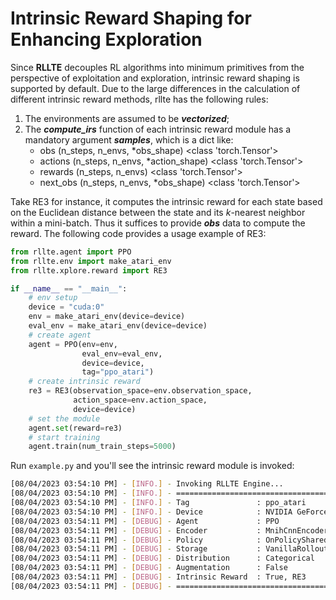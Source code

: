# Intrinsic Reward Shaping for Enhancing Exploration

Since **RLLTE** decouples RL algorithms into minimum primitives from the perspective of exploitation and exploration, intrinsic reward shaping is supported by default. Due to the large differences in the calculation of different intrinsic reward methods, rllte has the following rules:

1. The environments are assumed to be ***vectorized***;
2. The ***compute_irs*** function of each intrinsic reward module has a mandatory argument ***samples***, which is a dict like:
     - obs (n_steps, n_envs, *obs_shape) <class 'torch.Tensor'>
     - actions (n_steps, n_envs, *action_shape) <class 'torch.Tensor'>
     - rewards (n_steps, n_envs) <class 'torch.Tensor'>
     - next_obs (n_steps, n_envs, *obs_shape) <class 'torch.Tensor'>

Take RE3 for instance, it computes the intrinsic reward for each state based on the Euclidean distance between the state and 
its $k$-nearest neighbor within a mini-batch. Thus it suffices to provide ***obs*** data to compute the reward. The following code provides a usage example of RE3:
``` py title="example.py"
from rllte.agent import PPO
from rllte.env import make_atari_env
from rllte.xplore.reward import RE3

if __name__ == "__main__":
    # env setup
    device = "cuda:0"
    env = make_atari_env(device=device)
    eval_env = make_atari_env(device=device)
    # create agent
    agent = PPO(env=env, 
                eval_env=eval_env, 
                device=device,
                tag="ppo_atari")
    # create intrinsic reward
    re3 = RE3(observation_space=env.observation_space,
              action_space=env.action_space,
              device=device)
    # set the module
    agent.set(reward=re3)
    # start training
    agent.train(num_train_steps=5000)
```
Run `example.py` and you'll see the intrinsic reward module is invoked:
``` sh
[08/04/2023 03:54:10 PM] - [INFO.] - Invoking RLLTE Engine...
[08/04/2023 03:54:10 PM] - [INFO.] - ================================================================================
[08/04/2023 03:54:10 PM] - [INFO.] - Tag               : ppo_atari
[08/04/2023 03:54:10 PM] - [INFO.] - Device            : NVIDIA GeForce RTX 3090
[08/04/2023 03:54:11 PM] - [DEBUG] - Agent             : PPO
[08/04/2023 03:54:11 PM] - [DEBUG] - Encoder           : MnihCnnEncoder
[08/04/2023 03:54:11 PM] - [DEBUG] - Policy            : OnPolicySharedActorCritic
[08/04/2023 03:54:11 PM] - [DEBUG] - Storage           : VanillaRolloutStorage
[08/04/2023 03:54:11 PM] - [DEBUG] - Distribution      : Categorical
[08/04/2023 03:54:11 PM] - [DEBUG] - Augmentation      : False
[08/04/2023 03:54:11 PM] - [DEBUG] - Intrinsic Reward  : True, RE3
[08/04/2023 03:54:11 PM] - [DEBUG] - ================================================================================
```